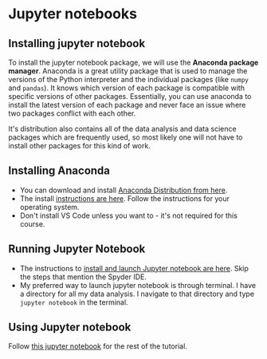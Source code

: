# Jupyter notebooks

## Installing jupyter notebook

To install the jupyter notebook package, we will use the **Anaconda package manager**. Anaconda is a great utility package that is used to manage the versions of the Python interpreter and the individual packages (like `numpy` and `pandas`). It knows which version of each package is compatible with specific versions of other packages. Essentially, you can use anaconda to install the latest version of each package and never face an issue where two packages conflict with each other.

It's distribution also contains all of the data analysis and data science packages which are frequently used, so most likely one will not have to install other packages for this kind of work. 

## Installing Anaconda

- You can download and install [Anaconda Distribution from here](https://www.anaconda.com/distribution/).   
- The install [instructions are here](https://docs.anaconda.com/anaconda/install/). Follow the instructions for your operating system.
- Don't install VS Code unless you want to - it's not required for this course.

## Running Jupyter Notebook

- The instructions to [install and launch Jupyter notebook are here](https://docs.anaconda.com/anaconda/user-guide/getting-started/). Skip the steps that mention the Spyder IDE.
- My preferred way to launch jupyter notebook is through terminal. I have a directory for all my data analysis. I navigate to that directory and type `jupyter notebook` in the terminal.

## Using Jupyter notebook

Follow [this jupyter notebook](https://github.com/amangup/data-analysis-bootcamp/blob/master/05-JupyterNotebook/jupyter_sample.ipynb) for the rest of the tutorial.
